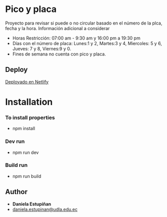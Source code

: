 # Pico y placa
Proyecto para revisar si puede o no circular basado en el número de la plca, fecha y la hora.
Información adicional a considerar
- Horas Restricción: 07:00 am - 9:30 am y 16:00 pm a 19:30 pm
- Días con el número de placa: Lunes:1 y 2, Martes:3 y 4, Miercoles: 5 y 6, Jueves: 7 y 8, Viernes:9 y 0.
- Fines de semana no cuenta con pico y placa. 
## Deploy
[Deployado en Netlify](https://dazzling-mermaid-e8031c.netlify.app/)

# Installation
### To install properties
- npm install 
### Dev run
- npm run dev
### Build run
- npm run build


## Author

  - **Daniela Estupiñan**
  - daniela.estupinan@udla.edu.ec
